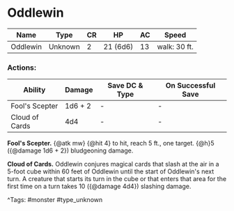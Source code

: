 # Oddlewin

| Name | Type | CR | HP | AC | Speed |
|------|------|----|----|----|-------|
| Oddlewin | Unknown | 2 | 21 (6d6) | 13 | walk: 30 ft. |

### Actions:

| Ability | Damage | Save DC & Type | On Successful Save |
|---------|--------|----------------|--------------------|
| Fool's Scepter | 1d6 + 2 | - | - |
| Cloud of Cards | 4d4 | - | - |


**Fool's Scepter.** {@atk mw} {@hit 4} to hit, reach 5 ft., one target. {@h}5 ({@damage 1d6 + 2}) bludgeoning damage.

**Cloud of Cards.** Oddlewin conjures magical cards that slash at the air in a 5-foot cube within 60 feet of Oddlewin until the start of Oddlewin's next turn. A creature that starts its turn in the cube or that enters that area for the first time on a turn takes 10 ({@damage 4d4}) slashing damage.

^Tags: #monster #type_unknown